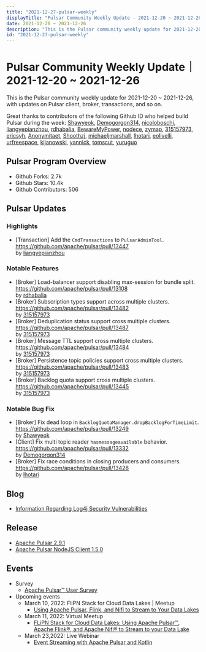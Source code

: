```yaml
---
title: "2021-12-27-pulsar-weekly"
displayTitle: "Pulsar Community Weekly Update - 2021-12-20 ~ 2021-12-26"
date: 2021-12-20 ~ 2021-12-26
description: "This is the Pulsar community weekly update for 2021-12-20 ~ 2021-12-26, with updates on Pulsar client, broker, transactions, and so on."
id: "2021-12-27-pulsar-weekly"
---
```


# Pulsar Community Weekly Update｜ 2021-12-20 ~ 2021-12-26

This is the Pulsar community weekly update for 2021-12-20 ~ 2021-12-26, with updates on Pulsar client, broker, transactions, and so on.

Great thanks to contributors of the following Github ID who helped build Pulsar during the week: 
[Shawyeok](https://github.com/Shawyeok), [Demogorgon314](https://github.com/Demogorgon314), [nicoloboschi](https://github.com/nicoloboschi), [liangyepianzhou](https://github.com/liangyepianzhou), [rdhabalia](https://github.com/rdhabalia), [BewareMyPower](https://github.com/BewareMyPower), [nodece](https://github.com/nodece), [zymap](https://github.com/zymap), [315157973](https://github.com/315157973), [ericsyh](https://github.com/ericsyh), [Anonymitaet](https://github.com/Anonymitaet), [Shoothzj](https://github.com/Shoothzj), [michaeljmarshall](https://github.com/michaeljmarshall), [lhotari](https://github.com/lhotari), [eolivelli](https://github.com/eolivelli), [urfreespace](https://github.com/urfreespace), [kijanowski](https://github.com/kijanowski), [yannick](https://github.com/yannick), [tomscut](https://github.com/tomscut), [yuruguo](https://github.com/yuruguo)

## Pulsar Program Overview
- Github Forks: 2.7k
- Github Stars: 10.4k
- Github Contributors: 506

## Pulsar Updates
### Highlights
- [Transaction] Add the `CmdTransactions` to `PulsarAdminTool`.
 <br>https://github.com/apache/pulsar/pull/13447 
 <br>by [liangyepianzhou](https://github.com/liangyepianzhou)
 
### Notable Features
- [Broker] Load-balancer support disabling max-session for bundle split. 
 <br>https://github.com/apache/pulsar/pull/13108 
 <br>by [rdhabalia](https://github.com/rdhabalia)
- [Broker] Subscription types support across multiple clusters. 
 <br>https://github.com/apache/pulsar/pull/13482 
 <br>by [315157973](https://github.com/315157973)
- [Broker] Deduplication status support cross multiple clusters. 
 <br>https://github.com/apache/pulsar/pull/13487 
 <br>by [315157973](https://github.com/315157973)
- [Broker] Message TTL support cross multiple clusters. 
 <br>https://github.com/apache/pulsar/pull/13484 
 <br>by [315157973](https://github.com/315157973)
- [Broker] Persistence topic policies support cross multiple clusters. 
 <br>https://github.com/apache/pulsar/pull/13483 
 <br>by [315157973](https://github.com/315157973)
- [Broker] Backlog quota support cross multiple clusters. 
 <br>https://github.com/apache/pulsar/pull/13445 
 <br>by [315157973](https://github.com/315157973)
 
### Notable Bug Fix
- [Broker] Fix dead loop in `BacklogQuotaManager.dropBacklogForTimeLimit`. 
 <br>https://github.com/apache/pulsar/pull/13249 
 <br>by [Shawyeok](https://github.com/Shawyeok)
- [Client] Fix multi topic reader `hasmessageavailable` behavior. 
 <br>https://github.com/apache/pulsar/pull/13332 
 <br>by [Demogorgon314](https://github.com/Demogorgon314)
- [Broker] Fix race conditions in closing producers and consumers. 
 <br>https://github.com/apache/pulsar/pull/13428 
 <br>by [lhotari](https://github.com/lhotari)

 
## Blog
- [Information Regarding Log4j Security Vulnerabilities](https://streamnative.io/blog/engineering/log4-mitigation-en/)

## Release 
- [Apache Pulsar 2.9.1](https://pulsar.apache.org/release-notes/)
- [Apache Pulsar NodeJS Client 1.5.0](https://github.com/apache/pulsar-client-node/releases)

## Events
- Survey
    - [Apache Pulsar™ User Survey](https://docs.google.com/forms/d/e/1FAIpQLSfZLn3U2QqzXNEV0p4BoB6lSI88fOOuQYB_w59tEoe_uP684w/viewform)
- Upcoming events
    - March 10, 2022: FliPN Stack for Cloud Data Lakes | Meetup
        - [Using Apache Pulsar, Flink, and Nifi to Stream to Your Data Lakes](https://streamnative.io/en/event/meetup-flipn-stack-for-cloud-data-lakes/)
    - March 11, 2022: Virtual Meetup
        - [FLiPN Stack for Cloud Data Lakes: Using Apache Pulsar™, Apache Flink®, and Apache Nifi® to Stream to your Data Lake](https://www.meetup.com/new-york-city-apache-pulsar-meetup/events/283837865/)
    - March 23,2022: Live Webinar
        - [Event Streaming with Apache Pulsar and Kotlin](https://info.jetbrains.com/kotlin-webinar-march22-2022.html?)